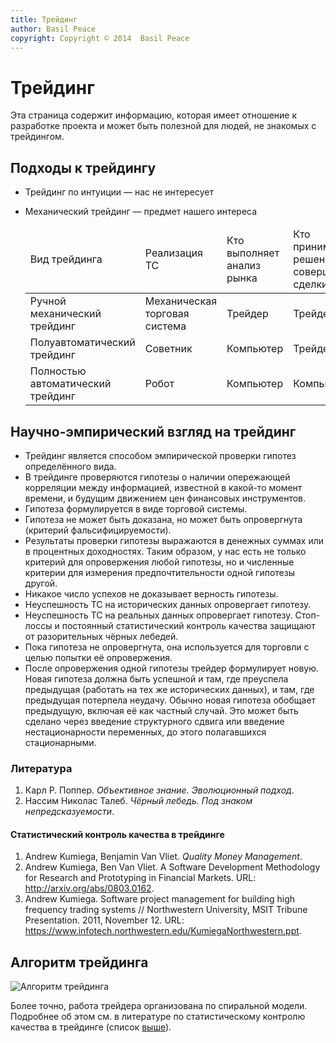 ```yaml
---
title: Трейдинг
author: Basil Peace
copyright: Copyright © 2014  Basil Peace
---
```


Трейдинг
========

Эта страница содержит информацию, которая имеет отношение к разработке
проекта и может быть полезной для людей, не знакомых с трейдингом.

Подходы к трейдингу
-------------------

*	Трейдинг по интуиции — нас не интересует

*	Механический трейдинг — предмет нашего интереса

	<table><thead>
		<tr>
			<td>Вид трейдинга</td>
			<td>Реализация ТС</td>
			<td>Кто выполняет анализ рынка</td>
			<td>Кто принимает решения и совершает сделки</td>
		</tr>
	</thead><tbody>
		<tr>
			<td>Ручной механический трейдинг</td>
			<td>Механическая торговая система</td>
			<td>Трейдер</td>
			<td>Трейдер</td>
		</tr>
		<tr>
			<td>Полуавтоматический трейдинг</td>
			<td>Советник</td>
			<td>Компьютер</td>
			<td>Трейдер</td>
		</tr>
		<tr>
			<td>Полностью автоматический трейдинг</td>
			<td>Робот</td>
			<td>Компьютер</td>
			<td>Компьютер</td>
		</tr>
	</tbody></table>

Научно-эмпирический взгляд на трейдинг
--------------------------------------

*	Трейдинг является способом эмпирической проверки гипотез
определённого вида.
*	В трейдинге проверяются гипотезы о наличии опережающей корреляции
между информацией, известной в какой-то момент времени, и будущим
движением цен финансовых инструментов.
*	Гипотеза формулируется в виде торговой системы.
*	Гипотеза не может быть доказана, но может быть опровергнута
(критерий фальсифицируемости).
*	Результаты проверки гипотезы выражаются в денежных суммах или в
процентных доходностях. Таким образом, у нас есть не только критерий
для опровержения любой гипотезы, но и численные критерии для измерения
предпочтительности одной гипотезы другой.
*	Никакое число успехов не доказывает верность гипотезы.
*	Неуспешность ТС на исторических данных опровергает гипотезу.
*	Неуспешность ТС на реальных данных опровергает гипотезу. Стоп-лоссы
и постоянный статистический контроль качества защищают от разорительных
чёрных лебедей.
*	Пока гипотеза не опровергнута, она используется для торговли с целью
попытки её опровержения.
*	После опровержения одной гипотезы трейдер формулирует новую.
Новая гипотеза должна быть успешной и там, где преуспела предыдущая
(работать на тех же исторических данных), и там, где предыдущая
потерпела неудачу. Обычно новая гипотеза обобщает предыдущую, включая её
как частный случай. Это может быть сделано через введение структурного
сдвига или введение нестационарности переменных, до этого полагавшихся
стационарными.

### Литература

1.	Карл Р. Поппер. *Объективное знание. Эволюционный подход*.
2.	Нассим Николас Талеб. *Чёрный лебедь. Под знаком непредсказуемости*.

#### <a name="SQC_in_trading"></a>Статистический контроль качества в трейдинге

1.	Andrew Kumiega, Benjamin Van Vliet. *Quality Money Management*.
2.	Andrew Kumiega, Ben Van Vliet. A Software Development Methodology
for Research and Prototyping in Financial Markets. URL:
<http://arxiv.org/abs/0803.0162>.
3.	Andrew Kumiega. Software project managemеnt for building high
frequency trading systems // Northwestern University, MSIT Tribune
Presentation. 2011, November 12. URL:
<https://www.infotech.northwestern.edu/KumiegaNorthwestern.ppt>.

Алгоритм трейдинга
------------------

![Алгоритм трейдинга](<%= @items["/#{@item[:lang]}/images/algorithm_of_trading/"].path %>)

Более точно, работа трейдера организована по спиральной модели.
Подробнее об этом см. в литературе по статистическому контролю качества
в трейдинге (список [выше](#SQC_in_trading)).
